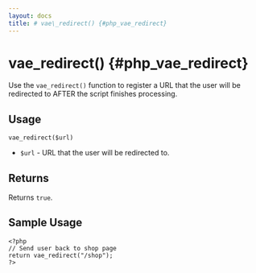 ```yaml
---
layout: docs
title: # vae\_redirect() {#php_vae_redirect}
---
```


# vae\_redirect() {#php_vae_redirect}

Use the `vae_redirect()` function to register a URL that the user will
be redirected to AFTER the script finishes processing.

## Usage

`vae_redirect($url)`

-   `$url` - URL that the user will be redirected to.

## Returns

Returns `true`.

## Sample Usage

    <?php
    // Send user back to shop page
    return vae_redirect("/shop"); 
    ?>
